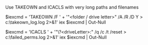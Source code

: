 Use TAKEOWN and ICACLS with very long paths and filenames

$iexcmd = 'TAKEOWN /F ' + '"<folder / drive letter>" /A /R /D Y > c:\takeown_log.log 2>&1'
iex $iexcmd | Out-Null

$iexcmd = 'ICACLS ' + '"\\?\<driveLetter>:<path>" /q /c /t /reset > c:\failed_perms.log 2>&1'
iex $iexcmd | Out-Null

